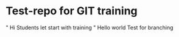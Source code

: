 # Test-repo for GIT training
" Hi Students let start with training "
Hello world
Test for branching
